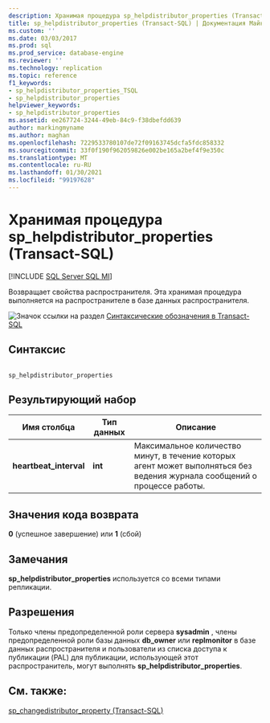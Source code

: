```yaml
---
description: Хранимая процедура sp_helpdistributor_properties (Transact-SQL)
title: sp_helpdistributor_properties (Transact-SQL) | Документация Майкрософт
ms.custom: ''
ms.date: 03/03/2017
ms.prod: sql
ms.prod_service: database-engine
ms.reviewer: ''
ms.technology: replication
ms.topic: reference
f1_keywords:
- sp_helpdistributor_properties_TSQL
- sp_helpdistributor_properties
helpviewer_keywords:
- sp_helpdistributor_properties
ms.assetid: ee267724-3244-49eb-84c9-f38dbefdd639
author: markingmyname
ms.author: maghan
ms.openlocfilehash: 7229533780107de72f09163745dcfa5fdc858332
ms.sourcegitcommit: 33f0f190f962059826e002be165a2bef4f9e350c
ms.translationtype: MT
ms.contentlocale: ru-RU
ms.lasthandoff: 01/30/2021
ms.locfileid: "99197628"
---
```

# <a name="sp_helpdistributor_properties-transact-sql"></a>Хранимая процедура sp_helpdistributor_properties (Transact-SQL)
[!INCLUDE [SQL Server SQL MI](../../includes/applies-to-version/sql-asdbmi.md)]

  Возвращает свойства распространителя. Эта хранимая процедура выполняется на распространителе в базе данных распространителя.  
  
 ![Значок ссылки на раздел](../../database-engine/configure-windows/media/topic-link.gif "Значок ссылки на раздел") [Синтаксические обозначения в Transact-SQL](../../t-sql/language-elements/transact-sql-syntax-conventions-transact-sql.md)  
  
## <a name="syntax"></a>Синтаксис  
  
```  
  
sp_helpdistributor_properties   
```  
  
## <a name="result-set"></a>Результирующий набор  
  
|Имя столбца|Тип данных|Описание|  
|-----------------|---------------|-----------------|  
|**heartbeat_interval**|**int**|Максимальное количество минут, в течение которых агент может выполняться без ведения журнала сообщений о процессе работы.|  
  
## <a name="return-code-values"></a>Значения кода возврата  
 **0** (успешное завершение) или **1** (сбой)  
  
## <a name="remarks"></a>Замечания  
 **sp_helpdistributor_properties** используется со всеми типами репликации.  
  
## <a name="permissions"></a>Разрешения  
 Только члены предопределенной роли сервера **sysadmin** , члены предопределенной роли базы данных **db_owner** или **replmonitor** в базе данных распространителя и пользователи из списка доступа к публикации (PAL) для публикации, использующей этот распространитель, могут выполнять **sp_helpdistributor_properties**.  
  
## <a name="see-also"></a>См. также:  
 [sp_changedistributor_property &#40;Transact-SQL&#41;](../../relational-databases/system-stored-procedures/sp-changedistributor-property-transact-sql.md)  
  
  

